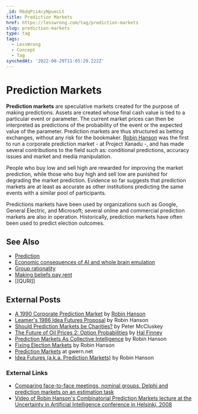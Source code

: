 ```yaml
---
_id: R6dqPii4cyNpuecLt
title: Prediction Markets
href: https://lesswrong.com/tag/prediction-markets
slug: prediction-markets
type: tag
tags:
  - LessWrong
  - Concept
  - Tag
synchedAt: '2022-08-29T11:05:29.222Z'
---
```


# Prediction Markets

**Prediction markets** are speculative markets created for the purpose of making predictions. Assets are created whose final cash value is tied to a particular event or parameter. The current market prices can then be interpreted as predictions of the probability of the event or the expected value of the parameter. Prediction markets are thus structured as betting exchanges, without any risk for the bookmaker. [Robin Hanson](https://lessestwrong.com/tag/robin-hanson) was the first to run a corporate prediction market - at Project Xanadu -, and has made several contributions to the field such as: conditional predictions, accuracy issues and market and media manipulation.

People who buy low and sell high are rewarded for improving the market prediction, while those who buy high and sell low are punished for degrading the market prediction. Evidence so far suggests that prediction markets are at least as accurate as other institutions predicting the same events with a similar pool of participants.

Predictions markets have been used by organizations such as Google, General Electric, and Microsoft; several online and commercial prediction markets are also in operation. Historically, prediction markets have often been used to predict election outcomes.

## See Also

- [Prediction](https://lessestwrong.com/tag/forecasting-and-prediction)
- [Economic consequences of AI and whole brain emulation](https://lessestwrong.com/tag/economic-consequences-of-ai-and-whole-brain-emulation)
- [Group rationality](https://lessestwrong.com/tag/group-rationality)
- [Making beliefs pay rent](https://lessestwrong.com/tag/making-beliefs-pay-rent)
- [[QURI]]

## External Posts

- [A 1990 Corporate Prediction Market](http://www.overcomingbias.com/2006/11/first_known_bus.html) by [Robin Hanson](https://lessestwrong.com/tag/robin-hanson)
- [Leamer's 1986 Idea Futures Proposal](http://www.overcomingbias.com/2006/12/leamers_1986_id.html) by Robin Hanson
- [Should Prediction Markets be Charities?](http://www.overcomingbias.com/2006/12/should_predicti.html) by Peter McCluskey
- [The Future of Oil Prices 2: Option Probabilities](http://www.overcomingbias.com/2006/12/the_future_of_o_1.html) by [Hal Finney](https://en.wikipedia.org/wiki/Hal_Finney_(cipherpunk))
- [Prediction Markets As Collective Intelligence](http://www.overcomingbias.com/2009/09/prediction-markets-as-collective-inteligence.html) by Robin Hanson
- [Fixing Election Markets](http://www.overcomingbias.com/2011/11/conditional-close-election-markets.html) by Robin Hanson
- [Prediction Markets](http://www.gwern.net/Prediction%20markets) at gwern.net
- [Idea Futures (a.k.a. Prediction Markets)](http://hanson.gmu.edu/ideafutures.html) by Robin Hanson

### External Links

- [Comparing face-to-face meetings, nominal groups, Delphi and prediction markets on an estimation task](http://dl.dropbox.com/u/5317066/2011-graefe.pdf)
- [Video of Robin Hanson's Combinatorial Prediction Markets lecture at the Uncertainty in Artificial Intelligence conference in Helsinki, 2008](http://videolectures.net/uai08_hanson_cpm/)
